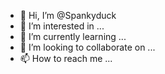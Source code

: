 - 👋 Hi, I’m @Spankyduck
- 👀 I’m interested in ...
- 🌱 I’m currently learning ...
- 💞️ I’m looking to collaborate on ...
- 📫 How to reach me ...

<!---
Spankyduck/Spankyduck is a ✨ special ✨ repository because its `README.md` (this file) appears on your GitHub profile.
You can click the Preview link to take a look at your changes.
--->
